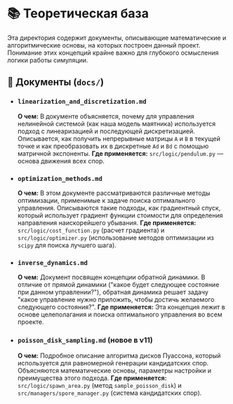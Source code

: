 # 📚 Теоретическая база

Эта директория содержит документы, описывающие математические и алгоритмические основы, на которых построен данный проект. Понимание этих концепций крайне важно для глубокого осмысления логики работы симуляции.

## 📄 Документы (`docs/`)

-   ### `linearization_and_discretization.md`
    **О чем:** В документе объясняется, почему для управления нелинейной системой (как наша модель маятника) используется подход с линеаризацией и последующей дискретизацией. Описывается, как получить непрерывные матрицы `A` и `B` в текущей точке и как преобразовать их в дискретные `Ad` и `Bd` с помощью матричной экспоненты.
    **Где применяется:** `src/logic/pendulum.py` — основа движения всех спор.

-   ### `optimization_methods.md`
    **О чем:** В этом документе рассматриваются различные методы оптимизации, применимые к задаче поиска оптимального управления. Описываются такие подходы, как градиентный спуск, который использует градиент функции стоимости для определения направления наискорейшего убывания.
    **Где применяется:** `src/logic/cost_function.py` (расчет градиента) и `src/logic/optimizer.py` (использование методов оптимизации из `scipy` для поиска лучшего шага).

-   ### `inverse_dynamics.md`
    **О чем:** Документ посвящен концепции обратной динамики. В отличие от прямой динамики ("какое будет следующее состояние при данном управлении?"), обратная динамика решает задачу "какое управление нужно приложить, чтобы достичь желаемого следующего состояния?".
    **Где применяется:** Эта концепция лежит в основе целеполагания и поиска оптимального управления во всем проекте.

-   ### `poisson_disk_sampling.md` **(новое в v11)**
    **О чем:** Подробное описание алгоритма дисков Пуассона, который используется для равномерной генерации кандидатских спор. Объясняются математические основы, параметры настройки и преимущества этого подхода.
    **Где применяется:** `src/logic/spawn_area.py` (метод `sample_poisson_disk`) и `src/managers/spore_manager.py` (система кандидатских спор).